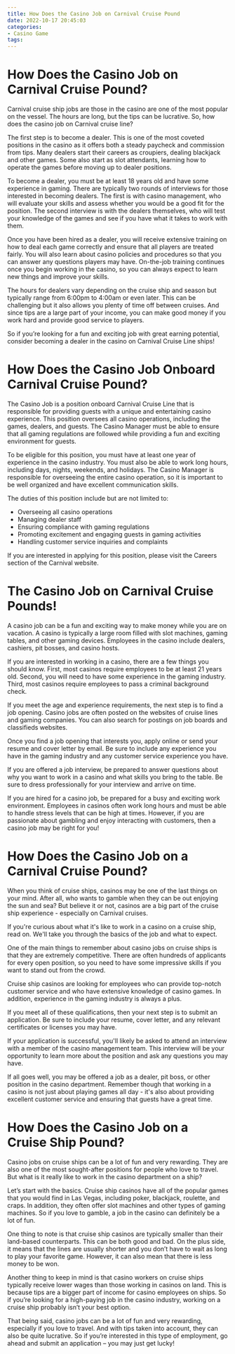 ```yaml
---
title: How Does the Casino Job on Carnival Cruise Pound
date: 2022-10-17 20:45:03
categories:
- Casino Game
tags:
---
```



#  How Does the Casino Job on Carnival Cruise Pound?

Carnival cruise ship jobs are those in the casino are one of the most popular on the vessel. The hours are long, but the tips can be lucrative. So, how does the casino job on Carnival cruise line?

The first step is to become a dealer. This is one of the most coveted positions in the casino as it offers both a steady paycheck and commission from tips. Many dealers start their careers as croupiers, dealing blackjack and other games. Some also start as slot attendants, learning how to operate the games before moving up to dealer positions.

To become a dealer, you must be at least 18 years old and have some experience in gaming. There are typically two rounds of interviews for those interested in becoming dealers. The first is with casino management, who will evaluate your skills and assess whether you would be a good fit for the position. The second interview is with the dealers themselves, who will test your knowledge of the games and see if you have what it takes to work with them.

Once you have been hired as a dealer, you will receive extensive training on how to deal each game correctly and ensure that all players are treated fairly. You will also learn about casino policies and procedures so that you can answer any questions players may have. On-the-job training continues once you begin working in the casino, so you can always expect to learn new things and improve your skills.

The hours for dealers vary depending on the cruise ship and season but typically range from 6:00pm to 4:00am or even later. This can be challenging but it also allows you plenty of time off between cruises. And since tips are a large part of your income, you can make good money if you work hard and provide good service to players.

So if you’re looking for a fun and exciting job with great earning potential, consider becoming a dealer in the casino on Carnival Cruise Line ships!

#  How Does the Casino Job Onboard Carnival Cruise Pound?

The Casino Job is a position onboard Carnival Cruise Line that is responsible for providing guests with a unique and entertaining casino experience. This position oversees all casino operations, including the games, dealers, and guests. The Casino Manager must be able to ensure that all gaming regulations are followed while providing a fun and exciting environment for guests.

To be eligible for this position, you must have at least one year of experience in the casino industry. You must also be able to work long hours, including days, nights, weekends, and holidays. The Casino Manager is responsible for overseeing the entire casino operation, so it is important to be well organized and have excellent communication skills.

The duties of this position include but are not limited to:

* Overseeing all casino operations
* Managing dealer staff
* Ensuring compliance with gaming regulations
* Promoting excitement and engaging guests in gaming activities
* Handling customer service inquiries and complaints

If you are interested in applying for this position, please visit the Careers section of the Carnival website.

#  The Casino Job on Carnival Cruise Pounds!

A casino job can be a fun and exciting way to make money while you are on vacation. A casino is typically a large room filled with slot machines, gaming tables, and other gaming devices. Employees in the casino include dealers, cashiers, pit bosses, and casino hosts.

If you are interested in working in a casino, there are a few things you should know. First, most casinos require employees to be at least 21 years old. Second, you will need to have some experience in the gaming industry. Third, most casinos require employees to pass a criminal background check.

If you meet the age and experience requirements, the next step is to find a job opening. Casino jobs are often posted on the websites of cruise lines and gaming companies. You can also search for postings on job boards and classifieds websites.

Once you find a job opening that interests you, apply online or send your resume and cover letter by email. Be sure to include any experience you have in the gaming industry and any customer service experience you have.

If you are offered a job interview, be prepared to answer questions about why you want to work in a casino and what skills you bring to the table. Be sure to dress professionally for your interview and arrive on time.

If you are hired for a casino job, be prepared for a busy and exciting work environment. Employees in casinos often work long hours and must be able to handle stress levels that can be high at times. However, if you are passionate about gambling and enjoy interacting with customers, then a casino job may be right for you!

#  How Does the Casino Job on a Carnival Cruise Pound?

When you think of cruise ships, casinos may be one of the last things on your mind. After all, who wants to gamble when they can be out enjoying the sun and sea? But believe it or not, casinos are a big part of the cruise ship experience - especially on Carnival cruises.

If you're curious about what it's like to work in a casino on a cruise ship, read on. We'll take you through the basics of the job and what to expect.

One of the main things to remember about casino jobs on cruise ships is that they are extremely competitive. There are often hundreds of applicants for every open position, so you need to have some impressive skills if you want to stand out from the crowd.

Cruise ship casinos are looking for employees who can provide top-notch customer service and who have extensive knowledge of casino games. In addition, experience in the gaming industry is always a plus.

If you meet all of these qualifications, then your next step is to submit an application. Be sure to include your resume, cover letter, and any relevant certificates or licenses you may have.

If your application is successful, you'll likely be asked to attend an interview with a member of the casino management team. This interview will be your opportunity to learn more about the position and ask any questions you may have.

If all goes well, you may be offered a job as a dealer, pit boss, or other position in the casino department. Remember though that working in a casino is not just about playing games all day - it's also about providing excellent customer service and ensuring that guests have a great time.

#  How Does the Casino Job on a Cruise Ship Pound?

Casino jobs on cruise ships can be a lot of fun and very rewarding. They are also one of the most sought-after positions for people who love to travel. But what is it really like to work in the casino department on a ship?

Let’s start with the basics. Cruise ship casinos have all of the popular games that you would find in Las Vegas, including poker, blackjack, roulette, and craps. In addition, they often offer slot machines and other types of gaming machines. So if you love to gamble, a job in the casino can definitely be a lot of fun.

One thing to note is that cruise ship casinos are typically smaller than their land-based counterparts. This can be both good and bad. On the plus side, it means that the lines are usually shorter and you don’t have to wait as long to play your favorite game. However, it can also mean that there is less money to be won.

Another thing to keep in mind is that casino workers on cruise ships typically receive lower wages than those working in casinos on land. This is because tips are a bigger part of income for casino employees on ships. So if you’re looking for a high-paying job in the casino industry, working on a cruise ship probably isn’t your best option.

That being said, casino jobs can be a lot of fun and very rewarding, especially if you love to travel. And with tips taken into account, they can also be quite lucrative. So if you’re interested in this type of employment, go ahead and submit an application – you may just get lucky!